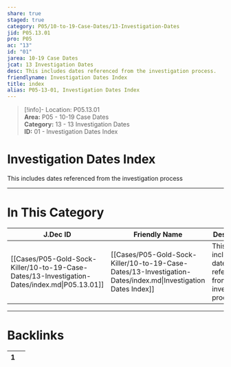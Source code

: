 ```yaml
---  
share: true  
staged: true  
category: P05/10-to-19-Case-Dates/13-Investigation-Dates  
jid: P05.13.01  
pro: P05  
ac: "13"  
id: "01"  
jarea: 10-19 Case Dates  
jcat: 13 Investigation Dates  
desc: This includes dates referenced from the investigation process.  
friendlyname: Investigation Dates Index  
title: index  
alias: P05-13-01, Investigation Dates Index  
---  
```

  
>[!info]- Location: P05.13.01  
>**Area:** P05 - 10-19 Case Dates  
>**Category:** 13 - 13 Investigation Dates  
>**ID:** 01 - Investigation Dates Index  
  
# Investigation Dates Index  
  
This includes dates referenced from the investigation process  
   
  
  
---  
# In This Category  
  
| J.Dec ID                                                                                      | Friendly Name                                                                                                 | Description                                                    |  
| --------------------------------------------------------------------------------------------- | ------------------------------------------------------------------------------------------------------------- | -------------------------------------------------------------- |  
| [[Cases/P05-Gold-Sock-Killer/10-to-19-Case-Dates/13-Investigation-Dates/index.md\|P05.13.01]] | [[Cases/P05-Gold-Sock-Killer/10-to-19-Case-Dates/13-Investigation-Dates/index.md\|Investigation Dates Index]] | This includes dates referenced from the investigation process. |  
  
  
---  
# Backlinks  
<div><table class="dataview table-view-table"><thead class="table-view-thead"><tr class="table-view-tr-header"><th class="table-view-th"><span></span><span class="dataview small-text">1</span></th><th class="table-view-th"><span></span></th></tr></thead><tbody class="table-view-tbody"></tbody></table></div>